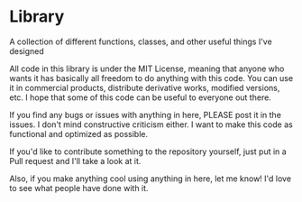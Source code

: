 # Library
A collection of different functions, classes, and other useful things I've designed

All code in this library is under the MIT License, meaning that anyone who wants it has basically all freedom to do anything with this code. You can use it in commercial products, distribute derivative works, modified versions, etc. I hope that some of this code can be useful to everyone out there.

If you find any bugs or issues with anything in here, PLEASE post it in the issues. I don't mind constructive criticism either. I want to make this code as functional and optimized as possible.

If you'd like to contribute something to the repository yourself, just put in a Pull request and I'll take a look at it.

Also, if you make anything cool using anything in here, let me know! I'd love to see what people have done with it.
